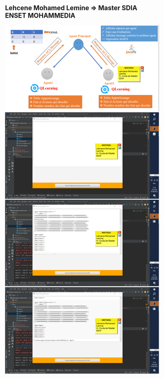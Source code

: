 <h2>Lehcene Mohamed Lemine => Master SDIA ENSET MOHAMMEDIA</h2>
<img src="photo/img05.png">
<img src="photo/img01.png">
<img src="photo/img02.png">
<img src="photo/img03.png">

